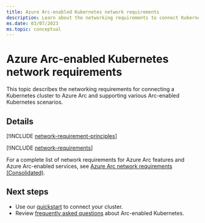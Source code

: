 ```yaml
---
title: Azure Arc-enabled Kubernetes network requirements
description: Learn about the networking requirements to connect Kubernetes clusters to Azure Arc.
ms.date: 03/07/2023
ms.topic: conceptual 
---
```


# Azure Arc-enabled Kubernetes network requirements

This topic describes the networking requirements for connecting a Kubernetes cluster to Azure Arc and supporting various Arc-enabled Kubernetes scenarios.

## Details

[!INCLUDE [network-requirement-principles](../includes/network-requirement-principles.md)]

[!INCLUDE [network-requirements](includes/network-requirements.md)]

For a complete list of network requirements for Azure Arc features and Azure Arc-enabled services, see [Azure Arc network requirements (Consolidated)](../network-requirements-consolidated.md).

## Next steps

- Use our [quickstart](quickstart-connect-cluster.md) to connect your cluster.
- Review [frequently asked questions](faq.md) about Arc-enabled Kubernetes.
